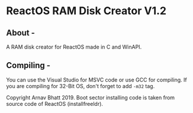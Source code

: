 # ReactOS RAM Disk Creator V1.2

## About -
A RAM disk creator for ReactOS made in C and WinAPI.

## Compiling -
You can use the Visual Studio for MSVC code or use GCC for compiling. If you are compiling for 32-Bit OS, don't forget to add `-m32` tag.

Copyright Arnav Bhatt 2019. Boot sector installing code is taken from source code of ReactOS (installfreeldr).
 
